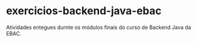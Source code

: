 ﻿# exercicios-backend-java-ebac
 Atividades entegues durnte os módulos finais do curso de Backend Java da EBAC.
